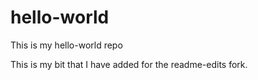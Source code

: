 # hello-world
This is my hello-world repo

This is my bit that I have added for the readme-edits fork.
